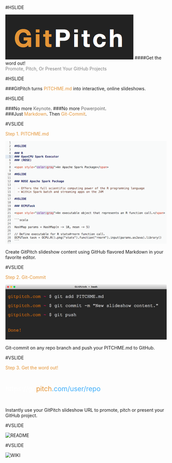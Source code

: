 #HSLIDE

![LOGO](assets/gp-logo.png)
####Get the word out!
<br>
<span style="color:gray">Promote, Pitch, Or Present Your GitHub Projects</span>

#HSLIDE

###GitPitch turns <span style="color: #e49436">PITCHME.md</span> into interactive, online slideshows.

#HSLIDE

###No more <span style="color: #666666">Keynote</span>.
###<span class="fragment" data-fragment-index="1">No more <span style="color: #666666">Powerpoint</span>.</li>
<br>
###<span class="fragment" data-fragment-index="2">Just <span style="color: #e49436">Markdown</span>. Then <span style="color: #e49436">Git-Commit</span>.</li>

#VSLIDE

<span style="color: #e49436">Step 1. PITCHME.md</span>

![MARKDOWN](assets/markdown.png)

Create GitPitch slideshow content using GitHub flavored Markdown in your favorite editor.

#VSLIDE

<span style="color: #e49436">Step 2. Git-Commit</span>

![TERMINAL](assets/terminal.png)

Git-commit on any repo branch and push your PITCHME.md to GitHub.

#VSLIDE

<span style="color: #e49436">Step 3. Get the word out!</span>

<br>

<span style="font-size: 1.5em; color:white">https://git<span style="color: #e49436">pitch</span><span style="color: #42affa">.com/user/repo</span>

<br>

Instantly use your GitPitch slideshow URL to promote, pitch or present your GitHub project.

#VSLIDE

![README](assets/readme.png)

#VSLIDE

![WIKI](assets/wiki.png)
